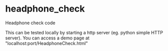 # headphone_check
Headphone check code

This can be tested locally by starting a http server (eg. python simple HTTP server). You can access a demo page at "localhost:port/HeadphoneCheck.html"
